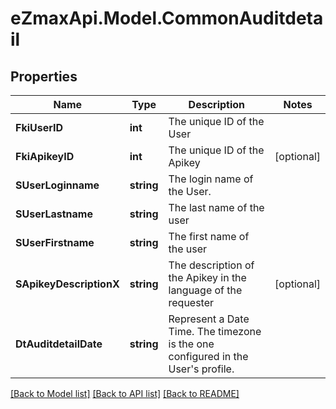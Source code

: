 
# eZmaxApi.Model.CommonAuditdetail

## Properties

Name | Type | Description | Notes
------------ | ------------- | ------------- | -------------
**FkiUserID** | **int** | The unique ID of the User | 
**FkiApikeyID** | **int** | The unique ID of the Apikey | [optional] 
**SUserLoginname** | **string** | The login name of the User. | 
**SUserLastname** | **string** | The last name of the user | 
**SUserFirstname** | **string** | The first name of the user | 
**SApikeyDescriptionX** | **string** | The description of the Apikey in the language of the requester | [optional] 
**DtAuditdetailDate** | **string** | Represent a Date Time. The timezone is the one configured in the User&#39;s profile. | 

[[Back to Model list]](../README.md#documentation-for-models)
[[Back to API list]](../README.md#documentation-for-api-endpoints)
[[Back to README]](../README.md)

